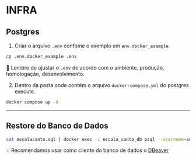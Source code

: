 # INFRA

## Postgres

1. Criar o arquivo `.env` confome o exemplo em  `env.docker_example`.

```bash
cp .env.docker_example .env
```

:memo: Lembre de ajustar o `.env` de acordo com o ambiente, produção, homologação, desenvolvimento.

2. Dentro da pasta onde contém o arquivo `docker-compose.yml` do postgres execute.

```bash
docker compose up -d
```

---

## Restore do Banco de Dados

```bash
cat escalacanto.sql | docker exec -i escala_canto_db psql --username=admin --dbname=escala_canto
```

:bulb: Recomendamos usar como cliente do banco de dados o [DBeaver](https://dbeaver.io/download/)
